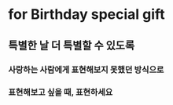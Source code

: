 # for Birthday special gift

## 특별한 날 더 특별할 수 있도록

### 사랑하는 사람에게 표현해보지 못했던 방식으로

### 표현해보고 싶을 때, 표현하세요
